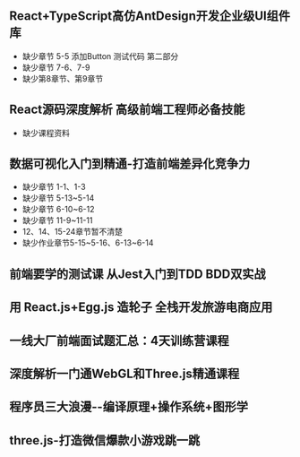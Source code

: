 ## React+TypeScript高仿AntDesign开发企业级UI组件库
* 缺少章节 5-5 添加Button 测试代码 第二部分
* 缺少章节 7-6、7-9
* 缺少第8章节、第9章节

## React源码深度解析 高级前端工程师必备技能
* 缺少课程资料


## 数据可视化入门到精通-打造前端差异化竞争力
* 缺少章节 1-1、1-3
* 缺少章节 5-13~5-14
* 缺少章节 6-10~6-12
* 缺少章节 11-9~11-11
* 12、14、15-24章节暂不清楚
* 缺少作业章节5-15~5-16、6-13~6-14

## 前端要学的测试课 从Jest入门到TDD BDD双实战

## 用 React.js+Egg.js 造轮子 全栈开发旅游电商应用

## 一线大厂前端面试题汇总：4天训练营课程


## 深度解析一门通WebGL和Three.js精通课程


## 程序员三大浪漫--编译原理+操作系统+图形学

## three.js-打造微信爆款小游戏跳一跳